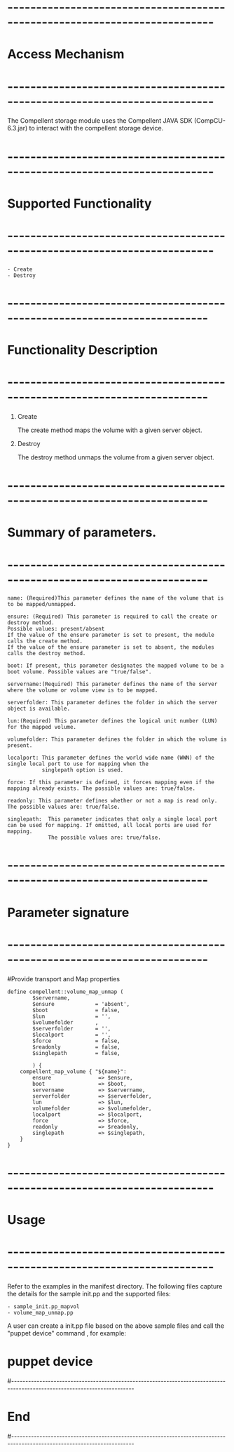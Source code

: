 # --------------------------------------------------------------------------
# Access Mechanism 
# --------------------------------------------------------------------------

The Compellent storage module uses the Compellent JAVA SDK (CompCU-6.3.jar) to interact with the compellent storage device.

# --------------------------------------------------------------------------
#  Supported Functionality
# --------------------------------------------------------------------------

	- Create
	- Destroy

# -------------------------------------------------------------------------
# Functionality Description
# -------------------------------------------------------------------------


  1. Create

     The create method maps the volume with a given server object. 

   
  2. Destroy

     The destroy method unmaps the volume from a given server object.  


# -------------------------------------------------------------------------
# Summary of parameters.
# -------------------------------------------------------------------------

    name: (Required)This parameter defines the name of the volume that is to be mapped/unmapped.

	ensure: (Required) This parameter is required to call the create or destroy method.
    Possible values: present/absent
    If the value of the ensure parameter is set to present, the module calls the create method.
    If the value of the ensure parameter is set to absent, the modules calls the destroy method.

    boot: If present, this parameter designates the mapped volume to be a boot volume. Possible values are "true/false".
 
    servername:(Required) This parameter defines the name of the server where the volume or volume view is to be mapped.  		    

    serverfolder: This parameter defines the folder in which the server object is available.
         
    lun:(Required) This parameter defines the logical unit number (LUN) for the mapped volume.
		        
    volumefolder: This parameter defines the folder in which the volume is present.
    
    localport: This parameter defines the world wide name (WWN) of the single local port to use for mapping when the
               singlepath option is used.
	     
    force: If this parameter is defined, it forces mapping even if the mapping already exists. The possible values are: true/false.
		       
    readonly: This parameter defines whether or not a map is read only. The possible values are: true/false.
 		
    singlepath:	 This parameter indicates that only a single local port can be used for mapping. If omitted, all local ports are used for mapping.
                 The possible values are: true/false.

  
# -------------------------------------------------------------------------
# Parameter signature 
# -------------------------------------------------------------------------

#Provide transport and Map properties

    define compellent::volume_map_unmap (
            $servername,
            $ensure        	    = 'absent',
            $boot			    = false,
            $lun          	    = '',
            $volumefolder 	    ,
            $serverfolder       = '',
            $localport    	    = '',
            $force		        = false, 
            $readonly		    = false, 
            $singlepath		    = false, 

            ) {
        compellent_map_volume { "${name}":
            ensure       	 	 => $ensure,
            boot		     	 => $boot,
            servername		     => $servername,   
            serverfolder         => $serverfolder,
            lun 		         => $lun,
            volumefolder         => $volumefolder,
            localport	         => $localport,
            force		         => $force,   
            readonly 		     => $readonly,
            singlepath	         => $singlepath,
        }
    }

# --------------------------------------------------------------------------
# Usage
# --------------------------------------------------------------------------
   Refer to the examples in the manifest directory.
  The following files capture the details for the sample init.pp and the supported files:

    - sample_init.pp_mapvol
    - volume_map_unmap.pp
   
   A user can create a init.pp file based on the above sample files and call the "puppet device" command , for example: 
   # puppet device

#-------------------------------------------------------------------------------------------------------------------------
# End
#-------------------------------------------------------------------------------------------------------------------------	
